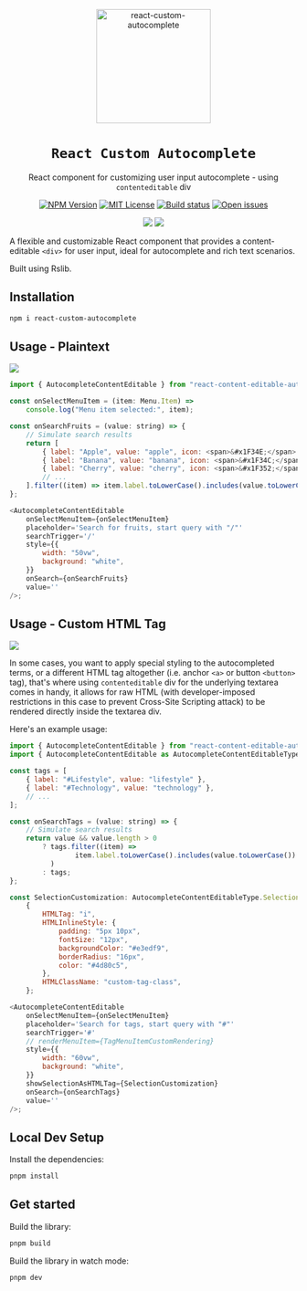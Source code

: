 <p align="center">
  <img width="200px" height="200px" alt="react-custom-autocomplete" src="https://github.com/user-attachments/assets/c44d2e3f-537d-44d2-a945-82f6413bc25e"/>
</p>
<h1 align="center"><code>React Custom Autocomplete</code></h1>

<p align="center">
  React component for customizing user input autocomplete - using <code>contenteditable</code> div
</p>

<p align="center">
  <a href="https://npm.im/react-autocomplete-demo"><img src="https://img.shields.io/npm/v/react-autocomplete-demo?style=flat-square" alt="NPM Version" /></a>
  <a href="https://npm.im/react-autocomplete-demo"><img src="https://img.shields.io/npm/l/react-autocomplete-demo?style=flat-square" alt="MIT License" /></a>
  <a href="https://github.com/daqichen/react-contenteditable-autocomplete"><img src="https://img.shields.io/github/actions/workflow/status/daqichen/react-contenteditable-autocomplete/.github%2Fworkflows%2Fchromatic.yml?branch=main&style=flat-square" alt="Build status" /></a>
  <a href="https://github.com/daqichen/react-contenteditable-autocomplete"><img src="https://img.shields.io/github/issues-search?query=repo%3Adaqichen%2Freact-contenteditable-autocomplete%20is%3Aopen&label=Open%20issues&style=flat-square" alt="Open issues" /></a>
</p>
 
<p align="center">
  <a href="https://codesandbox.io/p/sandbox/react-contenteditable-autocomplete-demo-jrqmz9"><img src="https://img.shields.io/badge/Demo-CodeSandbox-black?style=for-the-badge"></a>
  <a href="https://tinyurl.com/react-autocomplete-demo"><img src="https://img.shields.io/badge/Docs-Storybook-pink?style=for-the-badge"></a>
</p>

A flexible and customizable React component that provides a content-editable `<div>` for user input, ideal for autocomplete and rich text scenarios.

Built using Rslib.

## Installation

```bash
npm i react-custom-autocomplete
```

## Usage - Plaintext

<a href="https://codesandbox.io/p/sandbox/react-contenteditable-autocomplete-demo-jrqmz9"><img src="https://img.shields.io/badge/Demo-CodeSandbox-black?style=for-the-badge"></a>

```js
import { AutocompleteContentEditable } from "react-content-editable-autocomplete";

const onSelectMenuItem = (item: Menu.Item) =>
	console.log("Menu item selected:", item);

const onSearchFruits = (value: string) => {
	// Simulate search results
	return [
		{ label: "Apple", value: "apple", icon: <span>&#x1F34E;</span> },
		{ label: "Banana", value: "banana", icon: <span>&#x1F34C;</span> },
		{ label: "Cherry", value: "cherry", icon: <span>&#x1F352;</span> },
		// ...
	].filter((item) => item.label.toLowerCase().includes(value.toLowerCase()));
};

<AutocompleteContentEditable
	onSelectMenuItem={onSelectMenuItem}
	placeholder='Search for fruits, start query with "/"'
	searchTrigger='/'
	style={{
		width: "50vw",
		background: "white",
	}}
	onSearch={onSearchFruits}
	value=''
/>;
```

## Usage - Custom HTML Tag

<a href="https://codesandbox.io/p/sandbox/react-contenteditable-autocomplete-demo-jrqmz9"><img src="https://img.shields.io/badge/Demo-CodeSandbox-black?style=for-the-badge"></a>

In some cases, you want to apply special styling to the autocompleted terms, or a different HTML tag altogether (i.e. anchor `<a>` or button `<button>` tag), that's where using `contenteditable` div for the underlying textarea comes in handy, it allows for raw HTML (with developer-imposed restrictions in this case to prevent Cross-Site Scripting attack) to be rendered directly inside the textarea div.

Here's an example usage:

```js
import { AutocompleteContentEditable } from "react-content-editable-autocomplete";
import { AutocompleteContentEditable as AutocompleteContentEditableType } from "react-content-editable-autocomplete/dist/types/AutocompleteContentEditable";

const tags = [
	{ label: "#Lifestyle", value: "lifestyle" },
	{ label: "#Technology", value: "technology" },
	// ...
];

const onSearchTags = (value: string) => {
	// Simulate search results
	return value && value.length > 0
		? tags.filter((item) =>
				item.label.toLowerCase().includes(value.toLowerCase())
		  )
		: tags;
};

const SelectionCustomization: AutocompleteContentEditableType.SelectionHTMLTag<"i"> =
	{
		HTMLTag: "i",
		HTMLInlineStyle: {
			padding: "5px 10px",
			fontSize: "12px",
			backgroundColor: "#e3edf9",
			borderRadius: "16px",
			color: "#4d80c5",
		},
		HTMLClassName: "custom-tag-class",
	};

<AutocompleteContentEditable
	onSelectMenuItem={onSelectMenuItem}
	placeholder='Search for tags, start query with "#"'
	searchTrigger='#'
	// renderMenuItem={TagMenuItemCustomRendering}
	style={{
		width: "60vw",
		background: "white",
	}}
	showSelectionAsHTMLTag={SelectionCustomization}
	onSearch={onSearchTags}
	value=''
/>;
```

<!--
## Features

- **Content-editable input:** Users can type and edit text directly.
- **Placeholder support:** Displays placeholder text when empty.
- **Focus and input handling:** Manages focus state and input events for a smooth user experience.
- **Ref-based content management:** Uses React refs to control and access the editable content.
- **Parent communication:** Notifies parent components of input changes.
- **Customizable styles:** Accepts custom class names and inline styles; adapts to light/dark themes.
- **Autocomplete ready:** Designed for use with suggestion/autocomplete lists.
- **TypeScript support:** Fully typed props and state for safety and clarity.
- **Accessibility:** Keyboard and screen reader friendly.
- **Performance optimized:** Handles large text efficiently.
- **Tested and reliable:** Works across major browsers and devices.
- **Reusable and extendable:** Easily integrated and extended for various use cases.
- **Minimal dependencies:** Lightweight and easy to add to any project.
- **Responsive:** Adapts to different screen sizes and orientations.
- **Integration friendly:** Works with state management libraries (e.g., Redux, MobX) and build tools (Webpack, Parcel).
- **Supports controlled/uncontrolled usage:** Flexible for different form management strategies.
- **Rich text ready:** Can be extended to support rich text formats.
- **Well-documented:** Includes clear comments, usage examples, and API references.
- **Internationalization:** Easily localized for multiple languages.
- **Versioned and maintainable:** Structured for easy updates and long-term maintenance. -->

## Local Dev Setup

Install the dependencies:

```bash
pnpm install
```

## Get started

Build the library:

```bash
pnpm build
```

Build the library in watch mode:

```bash
pnpm dev
```

